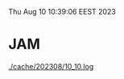 Thu Aug 10 10:39:06 EEST 2023
# JAM
<a href='./cache/202308/10_10.log'>./cache/202308/10_10.log</a>
